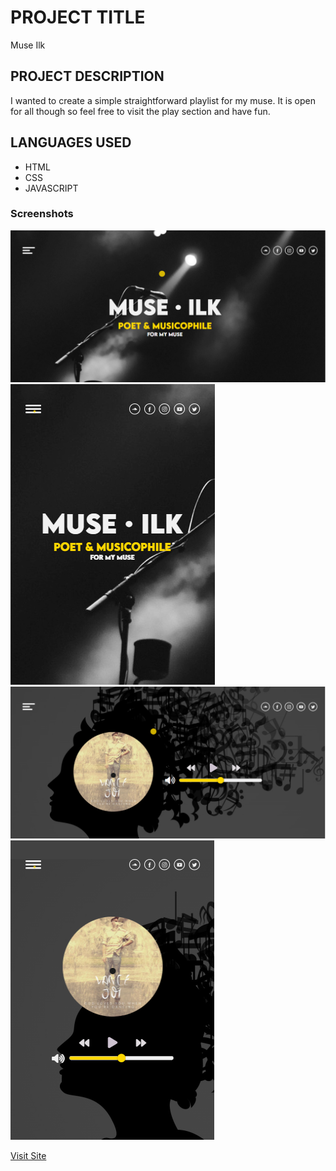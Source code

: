 # PROJECT TITLE
Muse Ilk

## PROJECT DESCRIPTION
I wanted to create a simple straightforward playlist for my muse. It is open for all though so feel free to visit the play section and have fun.

## LANGUAGES USED
* HTML
* CSS
* JAVASCRIPT

### Screenshots
![Desktop](img/screenshot%20desktop.PNG)
![Desktop](img/screenshot%20mobile.PNG)
![Desktop](img/screenshot%20desktop%202.PNG)
![Desktop](img/screenshot%20mobile%202.PNG)

[Visit Site](https://cerulean-salamander-19b91d.netlify.app/)